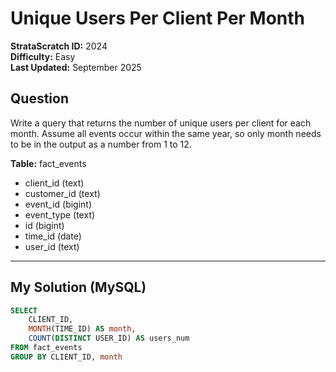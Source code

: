 # Unique Users Per Client Per Month

**StrataScratch ID:** 2024  
**Difficulty:** Easy  
**Last Updated:** September 2025

## Question

Write a query that returns the number of unique users per client for each month. Assume all events occur within the same year, so only month needs to be in the output as a number from 1 to 12.

**Table:** fact_events

- client_id (text)
- customer_id (text)
- event_id (bigint)
- event_type (text)
- id (bigint)
- time_id (date)
- user_id (text)

---

## My Solution (MySQL)

```sql
SELECT
    CLIENT_ID,
    MONTH(TIME_ID) AS month,
    COUNT(DISTINCT USER_ID) AS users_num
FROM fact_events
GROUP BY CLIENT_ID, month


```
